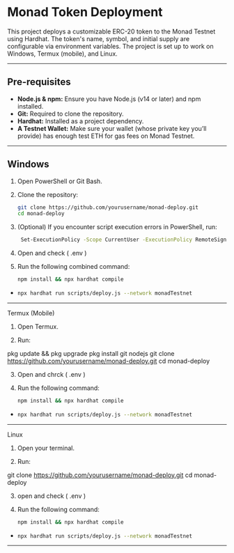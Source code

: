 # Monad Token Deployment

This project deploys a customizable ERC-20 token to the Monad Testnet using Hardhat. The token's name, symbol, and initial supply are configurable via environment variables. The project is set up to work on Windows, Termux (mobile), and Linux.

---

## Pre-requisites

- **Node.js & npm:** Ensure you have Node.js (v14 or later) and npm installed.
- **Git:** Required to clone the repository.
- **Hardhat:** Installed as a project dependency.
- **A Testnet Wallet:** Make sure your wallet (whose private key you’ll provide) has enough test ETH for gas fees on Monad Testnet.

---


## Windows

1. Open PowerShell or Git Bash.
2. Clone the repository:
   ```bash
   git clone https://github.com/yourusername/monad-deploy.git
   cd monad-deploy

3. (Optional) If you encounter script execution errors in PowerShell, run:

   ```bash
    Set-ExecutionPolicy -Scope CurrentUser -ExecutionPolicy RemoteSigned


4. Open and check ( .env )


5. Run the following combined command:
   ```bash
   npm install && npx hardhat compile
-
   ```bash
   npx hardhat run scripts/deploy.js --network monadTestnet


---

Termux (Mobile)

1. Open Termux.


2. Run:

pkg update && pkg upgrade
pkg install git nodejs
git clone https://github.com/yourusername/monad-deploy.git
cd monad-deploy


3. Open and chrck ( .env )


4. Run the following command:
   ```bash
   npm install && npx hardhat compile 
-
   ```bash
   npx hardhat run scripts/deploy.js --network monadTestnet


---

Linux

1. Open your terminal.


2. Run:

git clone https://github.com/yourusername/monad-deploy.git
cd monad-deploy

3. open and check ( .env )

4. Run the following command:
   ```bash
   npm install && npx hardhat compile

-
   ```bash
   npx hardhat run scripts/deploy.js --network monadTestnet


---

